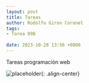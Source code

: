 ```yaml
---
layout: post
title: Tareas
author: Rodolfo Giron Coronel
tags:
- Tarea 998
  
date: 2023-10-28 13:56 +0800
---
```

Tareas programación web



![placeholder](http://placehold.it/400x200 "Medium example image"){: .align-center}

